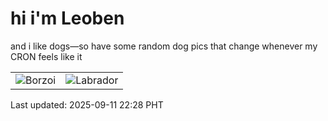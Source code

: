 # hi i'm Leoben

and i like dogs—so have some random dog pics that change whenever my CRON feels like it

|  |  |
|--------|----------|
| ![Borzoi](https://random-dog-vercel.vercel.app/api/random-borzoi?v=1757600918) | ![Labrador](https://random-dog-vercel.vercel.app/api/random-labrador?v=1757600918) |

Last updated: 2025-09-11 22:28 PHT
